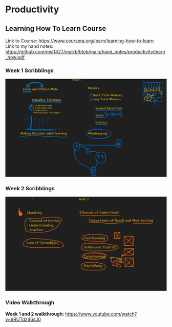 # Productivity

## Learning How To Learn Course

Link to Course: https://www.coursera.org/learn/learning-how-to-learn<br/>Link to my hand notes: https://github.com/msi1427/msikb/blob/main/hand_notes/productivity/learn_how.pdf<br/>

### Week 1 Scribblings

<img src = "hand_notes/productivity/learn_how_w1.PNG">

### Week 2 Scribblings

<img src = "hand_notes/productivity/learn_how_w2.PNG">

### Video Walkthrough

**Week 1 and 2 walkthrough:** https://www.youtube.com/watch?v=9RUTdz46sJ0<br/>